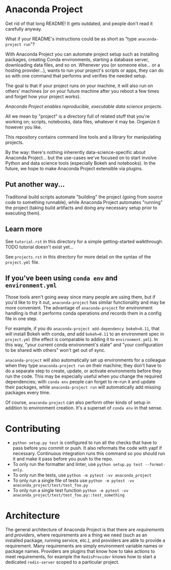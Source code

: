 # Anaconda Project

Get rid of that long README! It gets outdated, and people don't
read it carefully anyway.

What if your README's instructions could be as short as "type
`anaconda-project run`"?

With Anaconda Project you can automate project setup such as
installing packages, creating Conda environments, starting a
database server, downloading data files, and so on. Whenever you
(or someone else... or a hosting provider...), wants to run your
project's scripts or apps, they can do so with one command that
performs and verifies the needed setup.

The goal is that if your project runs on your machine, it will
also run on others' machines (or on your future machine after you
reboot a few times and forget how your project works).

*Anaconda Project enables reproducible, executable data science
projects.*

All we mean by "project" is a directory full of related stuff that
you're working on; scripts, notebooks, data files, whatever it may
be. Organize it however you like.

This repository contains command line tools and a library for
manipulating projects.

By the way: there's nothing inherently data-science-specific about
Anaconda Project... but the use-cases we've focused on to start
involve Python and data science tools (especially Bokeh and
notebooks). In the future, we hope to make Anaconda Project
extensible via plugins.

## Put another way...

Traditional build scripts automate "building" the project (going
from source code to something runnable), while Anaconda Project
automates "running" the project (taking build artifacts and doing
any necessary setup prior to executing them).

## Learn more

See ``tutorial.rst`` in this directory for a simple
getting-started walkthrough. TODO tutorial doesn't exist yet...

See ``projects.rst`` in this directory for more detail on the
syntax of the `project.yml` file.

## If you've been using `conda env` and `environment.yml`

Those tools aren't going away since many people are using them,
but if you'd like to try it out, `anaconda-project` has similar
functionality and may be more convenient. The advantage of
`anaconda-project` for environment handling is that it performs
conda operations _and_ records them in a config file in one step.

For example, if you do `anaconda-project add-dependency
bokeh=0.11`, that will install Bokeh with conda, _and_ add
`bokeh=0.11` to an environment spec in `project.yml` (the effect
is comparable to adding it to `environment.yml`). In this way,
"your current conda environment's state" and "your configuration
to be shared with others" won't get out of sync.

`anaconda-project` will also automatically set up environments for
a colleague when they type `anaconda-project run` on their
machine; they don't have to do a separate step to create, update,
or activate environments before they run the code. This may be
especially useful when you change the required dependencies; with
`conda env` people can forget to re-run it and update their
packages, while `anaconda-project run` will automatically add
missing packages every time.

Of course, `anaconda-project` can also perform other kinds of
setup in addition to environment creation. It's a superset of
`conda env` in that sense.

# Contributing

 * `python setup.py test` is configured to run all the checks that
   have to pass before you commit or push. It also reformats the
   code with yapf if necessary. Continuous integration runs this
   command so you should run it and make it pass before you push
   to the repo.
 * To only run the formatter and linter, use `python setup.py test
   --format-only`.
 * To only run the tests, use `python -m pytest -vv anaconda_project`
 * To only run a single file of tests use `python -m pytest
   -vv anaconda_project/test/test_foo.py`
 * To only run a single test function `python -m pytest
   -vv anaconda_project/test/test_foo.py::test_something`

# Architecture

The general architecture of Anaconda Project is that there are
_requirements_ and _providers_, where requirements are a thing we
need (such as an installed package, running service, etc.), and
providers are able to provide a requirement. Many requirements are
simply environment variable names or package names. Providers are
plugins that know how to take actions to meet requirements, for
example the `RedisProvider` knows how to start a
dedicated `redis-server` scoped to a particular project.


